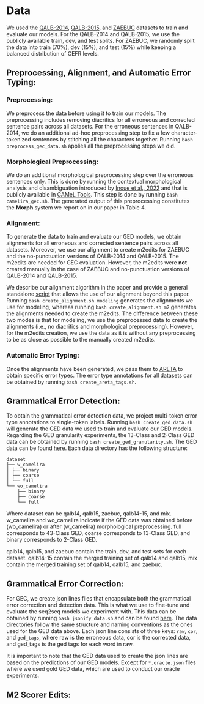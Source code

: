 # Data

We used the [QALB-2014](), [QALB-2015](), and [ZAEBUC]() datasets to train and evaluate our models. For the QALB-2014 and QALB-2015, we use the publicly available train, dev, and test splits. For ZAEBUC, we randomly split the data into train (70%), dev (15%), and test (15%) while keeping a balanced distribution of CEFR levels. 

## Preprocessing, Alignment, and Automatic Error Typing:

### Preprocessing:

We preprocess the data before using it to train our models. The preprocessing includes removing diacritics for all erroneous and corrected sentence pairs across all datasets. For the erroneous sentences in QALB-2014, we do an additional ad-hoc preprocessing step to fix a few character-tokenized sentences by stitching all the characters together. Running `bash preprocess_gec_data.sh` applies all the preprocessing steps we did. 

### Morphological Preprocessing:

We do an additional morphological preprocessing step over the erroneous sentences only. This is done by running the contextual morphological analysis and disambiguation introduced by [Inoue et al., 2022]() and that is publicly available in [CAMeL Tools](). This step is done by running `bash camelira_gec.sh`. The generated output of this preprocessing constitutes the **Morph** system we report on in our paper in Table 4.


### Alignment:

To generate the data to train and evaluate our GED models, we obtain alignments for all erroneous and corrected sentence pairs across all datasets. Moreover, we use our alignment to create m2edits for ZAEBUC and the no-punctuation versions of QALB-2014 and QALB-2015. The m2edits are needed for GEC evaluation. However, the m2edits were **not** created manually in the case of ZAEBUC and no-punctuation versions of QALB-2014 and QALB-2015.

We describe our alignment algorithm in the paper and provide a general standalone [script](https://github.com/balhafni/arabic-gec/tree/master/alignment) that allows the use of our alignment beyond this paper. Running `bash create_alignment.sh modeling` generates the alignments we use for modeling, whereas running `bash create_alignment.sh m2` generates the alignments needed to create the m2edits. The difference between these two modes is that for modeling, we use the preprocessed data to create the alignments (i.e., no diacritics and morphological preprocessing). However, for the m2edits creation, we use the data as it is without any preprocessing to be as close as possible to the manually created m2edits. 


### Automatic Error Typing:

Once the alignments have been generated, we pass them to [ARETA](https://github.com/balhafni/arabic-gec/tree/master/areta) to obtain specific error types. The error type annotations for all datasets can be obtained by running `bash create_areta_tags.sh`.


## Grammatical Error Detection:

To obtain the grammatical error detection data, we project multi-token error type annotations to single-token labels. Running `bash create_ged_data.sh` will generate the GED data we used to train and evaluate our GED models. Regarding the GED granularity experiments, the 13-Class and 2-Class GED data can be obtained by running `bash create_ged_granularity.sh`. The GED data can be found [here](https://github.com/balhafni/arabic-gec/tree/master/data/ged). Each data directory has the following structure:

```
dataset
├── w_camelira
│ ├── binary
│ ├── coarse
│ └── full
└── wo_camelira
    ├── binary
    ├── coarse
    └── full
```

Where dataset can be qalb14, qalb15, zaebuc, qalb14-15, and mix. w_camelira and wo_camelira indicate if the GED data was obtained before (wo_camelira) or after (w_camelira) morphological preprocessing. full corresponds to 43-Class GED, coarse corresponds to 13-Class GED, and binary corresponds to 2-Class GED.

qalb14, qalb15, and zaebuc contain the train, dev, and test sets for each dataset. qalb14-15 contain the merged training set of qalb14 and qalb15, mix contain the merged training set of qalb14, qalb15, and zaebuc.




## Grammatical Error Correction:

For GEC, we create json lines files that encapsulate both the grammatical error correction and detection data. This is what we use to fine-tune and evaluate the seq2seq models we experiment with. This data can be obtained by running `bash jsonify_data.sh` and can be found [here](https://github.com/balhafni/arabic-gec/tree/master/data/gec/modeling). The data directories follow the same structure and naming conventions as the ones used for the GED data above. Each json line consists of three keys: `raw`, `cor`, and `ged_tags`, where raw is the erroneous data, cor is the corrected data, and ged_tags is the ged tags for each word in raw.

It is important to note that the GED data used to create the json lines are based on the predictions of our GED models. Except for `*.oracle.json` files where we used gold GED data, which are used to conduct our oracle experiments.


## M2 Scorer Edits:
